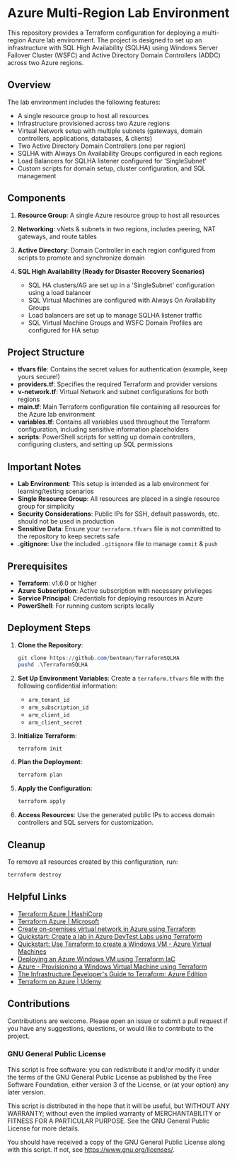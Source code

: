 # Azure Multi-Region Lab Environment

This repository provides a Terraform configuration for deploying a multi-region Azure lab environment. The project is designed to set up an infrastructure with SQL High Availability (SQLHA) using Windows Server Failover Cluster (WSFC) and Active Directory Domain Controllers (ADDC) across two Azure regions.

## Overview

The lab environment includes the following features:

- A single resource group to host all resources
- Infrastructure provisioned across two Azure regions
- Virtual Network setup with multiple subnets (gateways, domain controllers, applications, databases, & clients)
- Two Active Directory Domain Controllers (one per region)
- SQLHA with Always On Availability Groups configured in each regions
- Load Balancers for SQLHA listener configured for 'SingleSubnet'
- Custom scripts for domain setup, cluster configuration, and SQL management

## Components

1. **Resource Group**: A single Azure resource group to host all resources

2. **Networking**: vNets & subnets in two regions, includes peering, NAT gateways, and route tables

3. **Active Directory**: Domain Controller in each region configured from scripts to promote and synchronize domain

4. **SQL High Availability (Ready for Disaster Recovery Scenarios)**
   - SQL HA clusters/AG are set up in a 'SingleSubnet' configuration using a load balancer
   - SQL Virtual Machines are configured with Always On Availability Groups
   - Load balancers are set up to manage SQLHA listener traffic
   - SQL Virtual Machine Groups and WSFC Domain Profiles are configured for HA setup

## Project Structure

- **tfvars file**: Contains the secret values for authentication (example, keep yours secure!)
- **providers.tf**: Specifies the required Terraform and provider versions
- **v-network.tf**: Virtual Network and subnet configurations for both regions
- **main.tf**: Main Terraform configuration file containing all resources for the Azure lab environment
- **variables.tf**: Contains all variables used throughout the Terraform configuration, including sensitive information placeholders
- **scripts**: PowerShell scripts for setting up domain controllers, configuring clusters, and setting up SQL permissions

## Important Notes

- **Lab Environment**: This setup is intended as a lab environment for learning/testing scenarios
- **Single Resource Group**: All resources are placed in a single resource group for simplicity
- **Security Considerations**: Public IPs for SSH, default passwords, etc. should not be used in production
- **Sensitive Data**: Ensure your `terraform.tfvars` file is not committed to the repository to keep secrets safe
- **.gitignore**: Use the included `.gitignore` file to manage `commit` & `push`

## Prerequisites

- **Terraform**: v1.6.0 or higher
- **Azure Subscription**: Active subscription with necessary privileges
- **Service Principal**: Credentials for deploying resources in Azure
- **PowerShell**: For running custom scripts locally

## Deployment Steps

1. **Clone the Repository**:
   ```powershell
   git clone https://github.com/bentman/TerraformSQLHA
   pushd .\TerraformSQLHA
   ```

2. **Set Up Environment Variables**: Create a `terraform.tfvars` file with the following confidential information:
   - `arm_tenant_id`
   - `arm_subscription_id`
   - `arm_client_id`
   - `arm_client_secret`

3. **Initialize Terraform**:
   ```powershell
   terraform init
   ```

4. **Plan the Deployment**:
   ```powershell
   terraform plan
   ```

5. **Apply the Configuration**:
   ```powershell
   terraform apply
   ```

6. **Access Resources**: Use the generated public IPs to access domain controllers and SQL servers for customization.

## Cleanup

To remove all resources created by this configuration, run:
```sh
terraform destroy
```

## Helpful Links

- [Terraform Azure | HashiCorp](https://developer.hashicorp.com/terraform/tutorials/azure-get-started)
- [Terraform Azure | Microsoft](https://learn.microsoft.com/en-us/azure/developer/terraform/)
- [Create on-premises virtual network in Azure using Terraform](https://learn.microsoft.com/en-us/azure/developer/terraform/hub-spoke-on-prem)
- [Quickstart: Create a lab in Azure DevTest Labs using Terraform](https://learn.microsoft.com/en-us/azure/devtest-labs/quickstarts/create-lab-windows-vm-terraform)
- [Quickstart: Use Terraform to create a Windows VM - Azure Virtual Machines](https://learn.microsoft.com/en-us/azure/virtual-machines/windows/quick-create-terraform)
- [Deploying an Azure Windows VM using Terraform IaC](https://www.c-sharpcorner.com/article/deploying-an-azure-windows-vm-using-terraform-iac/)
- [Azure - Provisioning a Windows Virtual Machine using Terraform](https://www.patrickkoch.dev/posts/post_12/)
- [The Infrastructure Developer's Guide to Terraform: Azure Edition](https://cloudacademy.com/learning-paths/terraform-on-azure-01-1-2658/)
- [Terraform on Azure | Udemy](https://www.udemy.com/course/terraform-on-azure/)

## Contributions
Contributions are welcome. Please open an issue or submit a pull request if you have any suggestions, questions, or would like to contribute to the project.

### GNU General Public License
This script is free software: you can redistribute it and/or modify it under the terms of the GNU General Public License as published by the Free Software Foundation, either version 3 of the License, or (at your option) any later version.

This script is distributed in the hope that it will be useful, but WITHOUT ANY WARRANTY; without even the implied warranty of MERCHANTABILITY or FITNESS FOR A PARTICULAR PURPOSE. See the GNU General Public License for more details.

You should have received a copy of the GNU General Public License along with this script. If not, see <https://www.gnu.org/licenses/>.